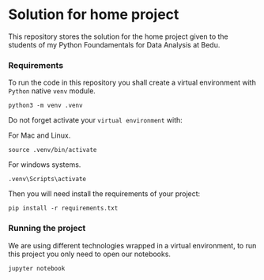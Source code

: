 # Solution for home project


This repository stores the solution for the home project given to the students of my Python Foundamentals for Data Analysis at Bedu.


### Requirements

To run the code in this repository you shall create a virtual environment with `Python` native `venv` module.

```
python3 -m venv .venv
```

Do not forget activate your `virtual environment` with:

For Mac and Linux.
```
source .venv/bin/activate
```

For windows systems.
```
.venv\Scripts\activate
```

Then you will need install the requirements of your project:

```
pip install -r requirements.txt
```

### Running the project

We are using different technologies wrapped in a virtual environment, to run this project you only need to open our notebooks.

```
jupyter notebook
```
